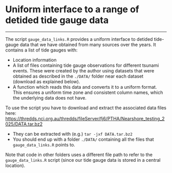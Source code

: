# Uniform interface to a range of detided tide gauge data
---------------------------------------------------------

The script `gauge_data_links.R` provides a uniform interface to detided tide-gauge data that we have obtained from many sources over the years. It contains a list of tide gauges with:
* Location information
* A list of files containing tide gauge observations for different tsunami events. These were created by the author using datasets that were obtained as described in the `./DATA/` folder near each dataset (download as explained below).
* A function which reads this data and converts it to a uniform format. This ensures a uniform time zone and consistent column names, which the underlying data does not have.

To use the script you have to download and extract the associated data files here: https://thredds.nci.org.au/thredds/fileServer/fj6/PTHA/Nearshore_testing_2025/DATA.tar.bz2
* They can be extracted with (e.g.) `tar -jxf DATA.tar.bz2`
* You should end up with a folder `./DATA/` containing all the files that `gauge_data_links.R` points to.

Note that code in other folders uses a different file path to refer to the `gauge_data_links.R` script (since our tide gauge data is stored in a central location). 

